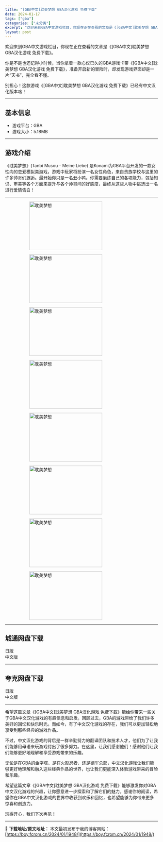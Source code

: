 ```yaml
---
title: "[GBA中文]耽美梦想 GBA汉化游戏 免费下载"
date: 2024-01-17
tags: ["gba"]
categories: ["未分类"]
excerpt: "欢迎来到GBA中文游戏栏目，你现在正在查看的文章是《[GBA中文]耽美梦想 GBA汉化游戏 免费下载》。 你是不是也还记得小时候，当你拿着一款心仪已久的GBA游戏卡带《[GBA中文]耽美梦想 GBA汉化游戏 免费下载》，准备开启新的冒险时，却发现游戏界面却是一片“天书”，完全看不懂。 别担心！这款游&hellip;"
layout: post
---
```


欢迎来到GBA中文游戏栏目，你现在正在查看的文章是《[GBA中文]耽美梦想 GBA汉化游戏 免费下载》。

你是不是也还记得小时候，当你拿着一款心仪已久的GBA游戏卡带《[GBA中文]耽美梦想 GBA汉化游戏 免费下载》，准备开启新的冒险时，却发现游戏界面却是一片“天书”，完全看不懂。

别担心！这款游戏《[GBA中文]耽美梦想 GBA汉化游戏 免费下载》已经有中文汉化版本咯！ <hr><h2>&#22522;&#26412;&#20449;&#24687;</h2> <ul><li>&#28216;&#25103;&#24179;&#21488;&#65306;GBA</li><li>&#28216;&#25103;&#22823;&#23567;&#65306;5.18MB</li></ul><hr><h2>&#28216;&#25103;&#20171;&#32461;</h2> &#12298;&#32829;&#32654;&#26790;&#24819;&#12299;(Tanbi Musou - Meine Liebe) &#26159;Konami&#20026;GBA&#24179;&#21488;&#24320;&#21457;&#30340;&#19968;&#27454;&#22899;&#24615;&#21521;&#30340;&#24651;&#29233;&#27169;&#25311;&#31867;&#28216;&#25103;&#65292;&#28216;&#25103;&#20013;&#29609;&#23478;&#23558;&#25198;&#28436;&#19968;&#21517;&#22899;&#24615;&#35282;&#33394;&#65292;&#26469;&#33258;&#36149;&#26063;&#23398;&#26657;&#19982;&#36825;&#37324;&#30340;&#35768;&#22810;&#24069;&#21733;&#20204;&#36994;&#36869;&#12290;&#26368;&#24320;&#22987;&#20320;&#21482;&#26159;&#19968;&#21517;&#19985;&#23567;&#40493;&#65292;&#20320;&#38656;&#35201;&#30952;&#32451;&#33258;&#24049;&#30340;&#21508;&#39033;&#33021;&#21147;&#65292;&#21253;&#25324;&#30693;&#35782;&#12289;&#23457;&#32654;&#31561;&#21508;&#20010;&#26041;&#38754;&#26469;&#25552;&#21319;&#19982;&#21508;&#20010;&#24069;&#21733;&#38388;&#30340;&#22909;&#24863;&#24230;&#65292;&#26368;&#32456;&#20174;&#36825;&#20123;&#20154;&#29289;&#20013;&#25361;&#36873;&#20986;&#19968;&#21517;&#36827;&#34892;&#29233;&#24773;&#21578;&#30333;&#65281; <hr><figure><figure><img loading="lazy" decoding="async" width="240" height="160" data-id="6915" src="https://boy.fcrom.cn/wp-content/uploads/2024/01/20240116_65a63d73ccc1c.png" title="&#32829;&#32654;&#26790;&#24819;-1" alt="耽美梦想"></figure><figure><img loading="lazy" decoding="async" width="240" height="160" data-id="6917" src="https://boy.fcrom.cn/wp-content/uploads/2024/01/20240116_65a63d7405f40.png" title="&#32829;&#32654;&#26790;&#24819;-2" alt="耽美梦想"></figure><figure><img loading="lazy" decoding="async" width="240" height="160" data-id="6913" src="https://boy.fcrom.cn/wp-content/uploads/2024/01/20240116_65a63d742c857.png" title="&#32829;&#32654;&#26790;&#24819;-3" alt="耽美梦想"></figure><figure><img loading="lazy" decoding="async" width="240" height="160" data-id="6918" src="https://boy.fcrom.cn/wp-content/uploads/2024/01/20240116_65a63d745ae17.png" title="&#32829;&#32654;&#26790;&#24819;-4" alt="耽美梦想"></figure><figure><img loading="lazy" decoding="async" width="240" height="160" data-id="6916" src="https://boy.fcrom.cn/wp-content/uploads/2024/01/20240116_65a63d748a2c9.png" title="&#32829;&#32654;&#26790;&#24819;" alt="耽美梦想"></figure><figure><img loading="lazy" decoding="async" width="240" height="160" data-id="6914" src="https://boy.fcrom.cn/wp-content/uploads/2024/01/20240116_65a63d74b4fa2.png" title="&#32829;&#32654;&#26790;&#24819;" alt="耽美梦想"></figure><figure><img loading="lazy" decoding="async" width="240" height="160" data-id="6919" src="https://boy.fcrom.cn/wp-content/uploads/2024/01/20240116_65a63d74eda03.png" title="&#32829;&#32654;&#26790;&#24819;" alt="耽美梦想"></figure><figure><img loading="lazy" decoding="async" width="240" height="160" data-id="6920" src="https://boy.fcrom.cn/wp-content/uploads/2024/01/20240116_65a63d752832b.png" title="&#32829;&#32654;&#26790;&#24819;" alt="耽美梦想"></figure></figure><div><div> <hr><h2>&#22478;&#36890;&#32593;&#30424;&#19979;&#36733;</h2> <div> <div>&#26085;&#29256;</div> <div>&#20013;&#25991;&#29256;</div> </div> </div></div> <hr><h2>&#22840;&#20811;&#32593;&#30424;&#19979;&#36733;</h2> <div> <div>&#26085;&#29256;</div> <div>&#20013;&#25991;&#29256;</div> </div> <hr>希望这篇文章《[GBA中文]耽美梦想 GBA汉化游戏 免费下载》能给你带来一些关于GBA中文汉化游戏的有趣信息和启发。回顾过去，GBA的游戏带给了我们许多美好的回忆和快乐时光。而如今，有了中文汉化游戏的存在，我们可以更加轻松地享受到那些经典的游戏作品。

不过，中文汉化游戏的背后是一群辛勤努力的翻译团队和技术人才，他们为了让我们能够用母语来玩游戏付出了很多努力。在这里，让我们感谢他们！感谢他们让我们能够更好地理解和享受游戏带来的乐趣。

无论是在GBA的金字塔、是在火影忍者、还是德军总部，中文汉化游戏让我们能够更好地理解和融入这些经典作品的世界，也让我们更能深入体验游戏带来的冒险和乐趣。

希望这篇文章《[GBA中文]耽美梦想 GBA汉化游戏 免费下载》能够激发你对GBA中文汉化游戏的兴趣，让你愿意进一步探索和了解它们的魅力。感谢你的阅读，希望你在GBA中文汉化游戏的世界中收获到欢乐和回忆，也希望能够为你带来更多惊喜和创造力。

玩得开心，我们下次再见！

---
📖 **下载地址/原文地址：** 本文最初发布于我的博客网站：[https://boy.fcrom.cn/2024/01/1948/](https://boy.fcrom.cn/2024/01/1948/)

